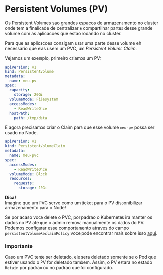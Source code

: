 # Persistent Volumes (PV)
Os Persistent Volumes sao grandes espacos de armazenamento no cluster onde tem a finalidade de centralizar e compartilhar partes desse grande volume com as aplicacoes que estao rodando no cluster.  
  
Para que as aplicacoes consigam usar uma parte desse volume eh necessario que elas usem um PVC, um _Persistent Volume Claim_.  
  
Vejamos um exemplo, primeiro criamos um PV:
```yaml
apiVersion: v1
kind: PersistentVolume
metadata:
  name: meu-pv
spec:
  capacity:
    storage: 20Gi
  volumeMode: Filesystem
  accessModes:
    - ReadWriteOnce
  hostPath:
    path: /tmp/data
```  
  
E agora precisamos criar o Claim para que esse volume `meu-pv` possa ser usado no Node.  
```yaml
apiVersion: v1
kind: PersistentVolumeClaim
metadata:
  name: meu-pvc
spec:
  accessModes:
    - ReadWriteOnce
  volumeMode: Block
  resources:
    requests:
      storage: 10Gi
```  
  
**Dica!**  
Imagine que um PVC serve como um ticket para o PV disponibilizar armazenamento para o Node!  
  
Se por acaso voce delete o PVC, por padrao o Kubernetes ira manter os dados no PV ate que o admin remova manualmente os dados do PV. Podemos configurar esse comportamento atraves do campo `persistentVolumeReclaimPolicy` voce pode encontrar mais sobre isso [aqui](https://kubernetes.io/docs/tasks/administer-cluster/change-pv-reclaim-policy/).  
  
### Importante
Caso um PVC tente ser deletado, ele sera deletado somente se o Pod que estiver usando o PV for deletado tambem. Assim, o PV estara no estado `Retain` por padrao ou no padrao que foi configurado.